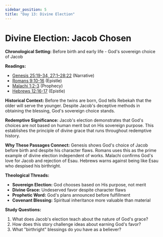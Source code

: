 ```yaml
---
sidebar_position: 5
title: "Day 13: Divine Election"
---
```


# Divine Election: Jacob Chosen

**Chronological Setting:** Before birth and early life - God's sovereign choice of Jacob

**Readings:**
 - [Genesis 25:19-34, 27:1–28:22](https://www.biblegateway.com/passage/?search=Genesis+25%3A19-34%2C+27%3A1-28%3A22&version=ESV) (Narrative)
 - [Romans 9:10-16](https://www.biblegateway.com/passage/?search=Romans+9%3A10-16&version=ESV) (Epistle)
 - [Malachi 1:2-3](https://www.biblegateway.com/passage/?search=Malachi+1%3A2-3&version=ESV) (Prophecy)
 - [Hebrews 12:16-17](https://www.biblegateway.com/passage/?search=Hebrews+12%3A16-17&version=ESV) (Epistle)

**Historical Context:** Before the twins are born, God tells Rebekah that the older will serve the younger. Despite Jacob's deceptive methods in obtaining the blessing, God's sovereign choice stands.

**Redemptive Significance:** Jacob's election demonstrates that God's choices are not based on human merit but on His sovereign purpose. This establishes the principle of divine grace that runs throughout redemptive history.

**Why These Passages Connect:** Genesis shows God's choice of Jacob before birth and despite his character flaws. Romans uses this as the prime example of divine election independent of works. Malachi confirms God's love for Jacob and rejection of Esau. Hebrews warns against being like Esau who despised his birthright.

**Theological Threads:**
- **Sovereign Election:** God chooses based on His purpose, not merit
- **Divine Grace:** Undeserved favor despite character flaws
- **Prophetic Word:** God's plans announced before fulfillment
- **Covenant Blessing:** Spiritual inheritance more valuable than material

**Study Questions:**
1. What does Jacob's election teach about the nature of God's grace?
2. How does this story challenge ideas about earning God's favor?
3. What "birthright" blessings do you have as a believer?